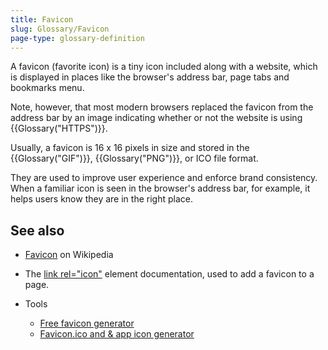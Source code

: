 ```yaml
---
title: Favicon
slug: Glossary/Favicon
page-type: glossary-definition
---
```




A favicon (favorite icon) is a tiny icon included along with a website, which is displayed in places like the browser's address bar, page tabs and bookmarks menu.

Note, however, that most modern browsers replaced the favicon from the address bar by an image indicating whether or not the website is using {{Glossary("HTTPS")}}.

Usually, a favicon is 16 x 16 pixels in size and stored in the {{Glossary("GIF")}}, {{Glossary("PNG")}}, or ICO file format.

They are used to improve user experience and enforce brand consistency. When a familiar icon is seen in the browser's address bar, for example, it helps users know they are in the right place.

## See also

- [Favicon](https://en.wikipedia.org/wiki/Favicon) on Wikipedia
- The [link rel="icon"](/Web/HTML/Attributes/rel#icon) element documentation, used to add a favicon to a page.
- Tools

  - [Free favicon generator](https://favicon.io/)
  - [Favicon.ico and & app icon generator](https://www.favicon-generator.org/)
